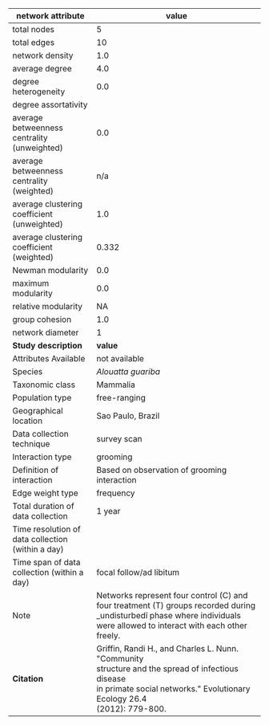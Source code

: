 network attribute|value
---|---
total nodes|5
total edges|10
network density|1.0
average degree|4.0
degree heterogeneity|0.0
degree assortativity|
average betweenness centrality (unweighted)|0.0
average betweenness centrality (weighted)|n/a
average clustering coefficient (unweighted)|1.0
average clustering coefficient (weighted)|0.332
Newman modularity|0.0
maximum modularity|0.0
relative modularity|NA
group cohesion|1.0
network diameter|1
**Study description**|**value**
Attributes Available|not available
Species|*Alouatta guariba*
Taxonomic class|Mammalia
Population type|free-ranging
Geographical location|Sao Paulo, Brazil
Data collection technique|survey scan
Interaction type|grooming
Definition of interaction|Based on observation of grooming interaction
Edge weight type|frequency
Total duration of data collection|1 year
Time resolution of data collection (within a day)|
Time span of data collection (within a day)|focal follow/ad libitum
Note|Networks represent four control (C)  and four treatment (T) groups recorded during _undisturbedî phase where individuals were allowed to interact with each other freely.
**Citation** | Griffin, Randi H., and Charles L. Nunn. "Community <br> structure and the spread of infectious disease <br> in primate social networks." Evolutionary Ecology 26.4 <br> (2012): 779-800.